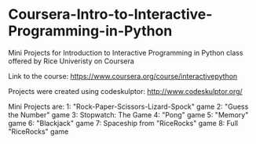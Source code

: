 # Coursera-Intro-to-Interactive-Programming-in-Python
Mini Projects for Introduction to Interactive Programming in Python class offered by Rice Univeristy on Coursera

Link to the course: https://www.coursera.org/course/interactivepython

Projects were created using codeskulptor: http://www.codeskulptor.org/

Mini Projects are: 
  1: "Rock-Paper-Scissors-Lizard-Spock" game
  2: "Guess the Number" game
  3: Stopwatch: The Game
  4: "Pong" game
  5: "Memory" game
  6: "Blackjack" game
  7: Spaceship from "RiceRocks" game
  8: Full "RiceRocks" game
